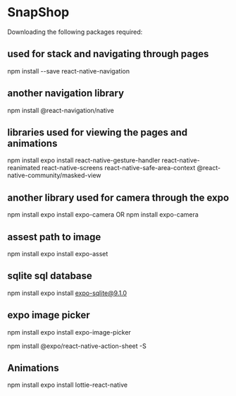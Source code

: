 # SnapShop

Downloading the following packages required:

## used for stack and navigating through pages

npm install --save react-native-navigation

## another navigation library

npm install @react-navigation/native

## libraries used for viewing the pages and animations

npm install expo install react-native-gesture-handler react-native-reanimated react-native-screens react-native-safe-area-context @react-native-community/masked-view

## another library used for camera through the expo

npm install expo install expo-camera
OR
npm install expo-camera

## assest path to image

npm install expo install expo-asset

## sqlite sql database

npm install expo install expo-sqlite@9.1.0

## expo image picker

npm install expo install expo-image-picker

npm install @expo/react-native-action-sheet -S

## Animations

npm install expo install lottie-react-native
